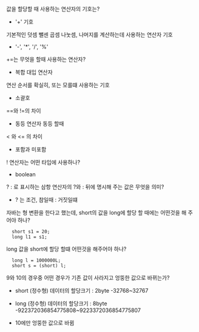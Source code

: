 값을 할당할 때 사용하는 연산자의 기호는?

- '+' 기호

기본적인 덧셈 뺄센 곱셈 나눗셈, 나머지를 계산하는데 사용하는 연산자 기호

- '-', '*', '/', '%'

+=는 무엇을 할때 사용하는 연산자?

- 복합 대입 연산자

연산 순서를 확실히, 또는 모를떄 사용하는 기호

- 소괄호

==와 !=의 차이

- 동등 연산자 동등 할때 

< 와 <= 의 차이

- 포함과 미포함

! 연산자는 어떤 타입에 사용하나?

- boolean

? : 로 표시하는 삼항 연산자의 ?와 : 뒤에 명시해 주는 값은 무엇을 의미?

- ? 는 조건, 참일때 : 거짓일떄

자바는 형 변환을 한다고 했는데, short의 값을 long에 할당 할 때에는 어떤것을 해 주어야 하나?
```
  short s1 = 20;
  long l1 = s1;
```

long 값을 short에 할당 할떄 어떤것을 해주어야 하나?
```
  long l = 1000000L;
  short s = (short) l;
```

9와 10의 경우중 어떤 경우가 기존 값이 사라지고 엉뚱한 값으로 바뀌는가?

- short (정수형) 데이터의 할당크기 : 2byte -32768~32767 
- long (정수형) 데이터의 할당크기 : 8byte -922372036854775808~9223372036854775807 

- 10에만 엉뚱한 값으로 바뀜
